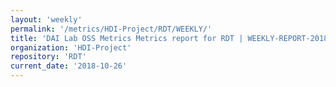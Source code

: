 ```yaml
---
layout: 'weekly'
permalink: '/metrics/HDI-Project/RDT/WEEKLY/'
title: 'DAI Lab OSS Metrics Metrics report for RDT | WEEKLY-REPORT-2018-10-26'
organization: 'HDI-Project'
repository: 'RDT'
current_date: '2018-10-26'
---
```

